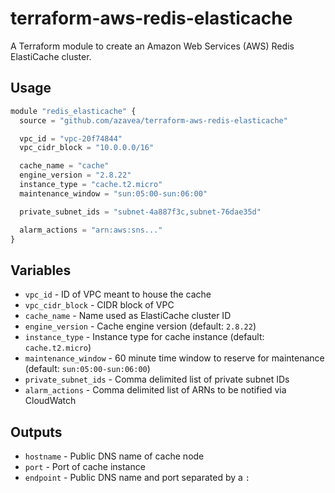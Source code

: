 # terraform-aws-redis-elasticache

A Terraform module to create an Amazon Web Services (AWS) Redis ElastiCache cluster.

## Usage

```javascript
module "redis_elasticache" {
  source = "github.com/azavea/terraform-aws-redis-elasticache"

  vpc_id = "vpc-20f74844"
  vpc_cidr_block = "10.0.0.0/16"

  cache_name = "cache"
  engine_version = "2.8.22"
  instance_type = "cache.t2.micro"
  maintenance_window = "sun:05:00-sun:06:00"

  private_subnet_ids = "subnet-4a887f3c,subnet-76dae35d"

  alarm_actions = "arn:aws:sns..."
}
```

## Variables

- `vpc_id` - ID of VPC meant to house the cache
- `vpc_cidr_block` - CIDR block of VPC
- `cache_name` - Name used as ElastiCache cluster ID
- `engine_version` - Cache engine version (default: `2.8.22`)
- `instance_type` - Instance type for cache instance (default: `cache.t2.micro`)
- `maintenance_window` - 60 minute time window to reserve for maintenance
  (default: `sun:05:00-sun:06:00`)
- `private_subnet_ids` - Comma delimited list of private subnet IDs
- `alarm_actions` - Comma delimited list of ARNs to be notified via CloudWatch

## Outputs

- `hostname` - Public DNS name of cache node
- `port` - Port of cache instance
- `endpoint` - Public DNS name and port separated by a `:`
